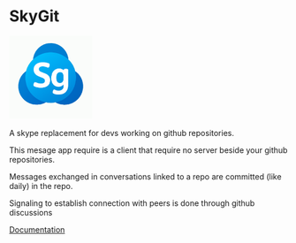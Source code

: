 # SkyGit

<img src="images/skygit_logo.png" alt="SkyGit Logo" width="150"/>

A skype replacement for devs working on github repositories.

This mesage app require is a client that require no server beside your github repositories.

Messages exchanged in conversations linked to a repo are committed (like daily) in the repo.

Signaling to establish connection with peers is done through github discussions

[Documentation](doc/README.md)